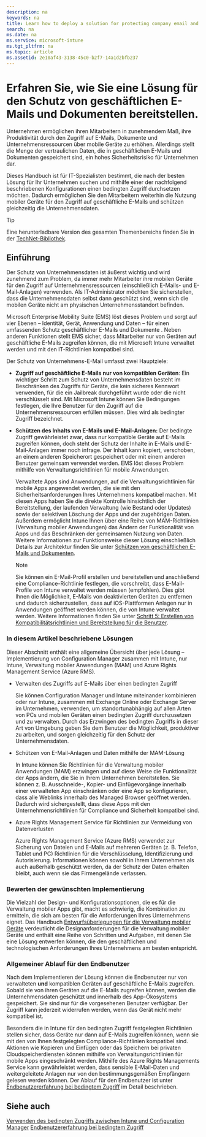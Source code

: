 ```yaml
---
description: na
keywords: na
title: Learn how to deploy a solution for protecting company email and documents
search: na
ms.date: na
ms.service: microsoft-intune
ms.tgt_pltfrm: na
ms.topic: article
ms.assetid: 2e10af43-3138-45c0-b2f7-14a1d2bfb237
---
```

# Erfahren Sie, wie Sie eine L&#246;sung f&#252;r den Schutz von gesch&#228;ftlichen E-Mails und Dokumenten bereitstellen.
Unternehmen ermöglichen ihren Mitarbeitern in zunehmendem Maß, ihre Produktivität durch den Zugriff auf E-Mails, Dokumente und Unternehmensressourcen über mobile Geräte zu erhöhen. Allerdings stellt die Menge der vertraulichen Daten, die in geschäftlichen E-Mails und Dokumenten gespeichert sind, ein hohes Sicherheitsrisiko für Unternehmen dar.

Dieses Handbuch ist für IT-Spezialisten bestimmt, die nach der besten Lösung für Ihr Unternehmen suchen und mithilfe einer der nachfolgend beschriebenen Konfigurationen einen bedingten Zugriff durchsetzen möchten. Dadurch ermöglichen Sie den Mitarbeitern weiterhin die Nutzung mobiler Geräte für den Zugriff auf geschäftliche E-Mails und schützen gleichzeitig die Unternehmensdaten.

> [!TIP]
> Eine herunterladbare Version des gesamten Themenbereichs finden Sie in der [TechNet-Bibliothek](https://gallery.technet.microsoft.com/Deploying-Enterprise-16499404).

## Einführung
Der Schutz von Unternehmensdaten ist äußerst wichtig und wird zunehmend zum Problem, da immer mehr Mitarbeiter ihre mobilen Geräte für den Zugriff auf Unternehmensressourcen (einschließlich E-Mails- und E-Mail-Anlagen) verwenden. Als IT-Administrator möchten Sie sicherstellen, dass die Unternehmensdaten selbst dann geschützt sind, wenn sich die mobilen Geräte nicht am physischen Unternehmensstandort befinden.

Microsoft Enterprise Mobility Suite (EMS) löst dieses Problem und sorgt auf vier Ebenen – Identität, Gerät, Anwendung und Daten – für einen umfassenden Schutz geschäftlicher E-Mails und Dokumente . Neben anderen Funktionen stellt EMS sicher, dass Mitarbeiter nur von Geräten auf geschäftliche E-Mails zugreifen können, die mit Microsoft Intune verwaltet werden und mit den IT-Richtlinien kompatibel sind.

Der Schutz von Unternehmens-E-Mail umfasst zwei Hauptziele:

-   **Zugriff auf geschäftliche E-Mails nur von kompatiblen Geräten**: Ein wichtiger Schritt zum Schutz von Unternehmensdaten besteht im Beschränken des Zugriffs für Geräte, die kein sicheres Kennwort verwenden, für die ein Jailbreak durchgeführt wurde oder die nicht verschlüsselt sind.  Mit Microsoft Intune können Sie Bedingungen festlegen, die Ihre Benutzer für den Zugriff auf die Unternehmensressourcen erfüllen müssen. Dies wird als bedingter Zugriff bezeichnet.

-   **Schützen des Inhalts von E-Mails und E-Mail-Anlagen:** Der bedingte Zugriff gewährleistet zwar, dass nur kompatible Geräte auf E-Mails zugreifen können, doch steht der Schutz der Inhalte in E-Mails und E-Mail-Anlagen immer noch infrage.  Der Inhalt kann kopiert, verschoben, an einem anderen Speicherort gespeichert oder mit einem anderen Benutzer gemeinsam verwendet werden.  EMS löst dieses Problem mithilfe von Verwaltungsrichtlinien für mobile Anwendungen.

    Verwaltete Apps sind Anwendungen, auf die Verwaltungsrichtlinien für mobile Apps angewendet werden, die sie mit den Sicherheitsanforderungen Ihres Unternehmens kompatibel machen. Mit diesen Apps haben Sie die direkte Kontrolle hinsichtlich der Bereitstellung, der laufenden Verwaltung (wie Bestand oder Updates) sowie der selektiven Löschung der Apps und der zugehörigen Daten. Außerdem ermöglicht Intune Ihnen über eine Reihe von MAM-Richtlinien (Verwaltung mobiler Anwendungen) das Ändern der Funktionalität von Apps und das Beschränken der gemeinsamen Nutzung von Daten. Weitere Informationen zur Funktionsweise dieser Lösung einschließlich Details zur Architektur finden Sie unter [Schützen von geschäftlichen E-Mails und Dokumenten](https://technet.microsoft.com/en-us/library/mt574220.aspx).

    > [!NOTE]
    > Sie können ein E-Mail-Profil erstellen und bereitstellen und anschließend eine Compliance-Richtlinie festlegen, die vorschreibt, dass E-Mail-Profile von Intune verwaltet werden müssen (empfohlen). Dies gibt Ihnen die Möglichkeit, E-Mails von deaktivierten Geräten zu entfernen und dadurch sicherzustellen, dass auf iOS-Plattformen Anlagen nur in Anwendungen geöffnet werden können, die von Intune verwaltet werden. Weitere Informationen finden Sie unter [Schritt 5: Erstellen von Kompatibilitätsrichtlinien und Bereitstellung für die Benutzer](../Topic/Use_conditional_access_with_Intune_and_Configuration_Manager.md#Step_5).

### <a name="Step_5"></a>In diesem Artikel beschriebene Lösungen
Dieser Abschnitt enthält eine allgemeine Übersicht über jede Lösung – Implementierung von Configuration Manager zusammen mit Intune, nur Intune, Verwaltung mobiler Anwendungen (MAM) und Azure Rights Management Service (Azure RMS).

-   Verwalten des Zugriffs auf E-Mails über einen bedingten Zugriff

    Sie können Configuration Manager und Intune miteinander kombinieren oder nur Intune, zusammen mit Exchange Online oder Exchange Server im Unternehmen, verwenden, um standortunabhängig auf allen Arten von PCs und mobilen Geräten einen bedingten Zugriff durchzusetzen und zu verwalten. Durch das Erzwingen des bedingten Zugriffs in dieser Art von Umgebung geben Sie dem Benutzer die Möglichkeit, produktiver zu arbeiten, und sorgen gleichzeitig für den Schutz der Unternehmensdaten.

-   Schützen von E-Mail-Anlagen und Daten mithilfe der MAM-Lösung

    In Intune können Sie Richtlinien für die Verwaltung mobiler Anwendungen (MAM) erzwingen und auf diese Weise die Funktionalität der Apps ändern, die Sie in Ihrem Unternehmen bereitstellen. Sie können z. B. Ausschneide-, Kopier- und Einfügevorgänge innerhalb einer verwalteten App einschränken oder eine App so konfigurieren, dass alle Weblinks innerhalb des Managed Browser geöffnet werden. Dadurch wird sichergestellt, dass diese Apps mit den Unternehmensrichtlinien für Compliance und Sicherheit kompatibel sind.

-   Azure Rights Management Service für Richtlinien zur Vermeidung von Datenverlusten

    Azure Rights Management Service (Azure RMS) verwendet zur Sicherung von Dateien und E-Mails auf mehreren Geräten (z. B. Telefon, Tablet und PC) Richtlinien für die Verschlüsselung, Identifizierung und Autorisierung. Informationen können sowohl in Ihrem Unternehmen als auch außerhalb geschützt werden, da der Schutz der Daten erhalten bleibt, auch wenn sie das Firmengelände verlassen.

### Bewerten der gewünschten Implementierung
Die Vielzahl der Design- und Konfigurationsoptionen, die es für die Verwaltung mobiler Apps gibt, macht es schwierig, die Kombination zu ermitteln, die sich am besten für die Anforderungen Ihres Unternehmens eignet. Das Handbuch [Entwurfsüberlegungen für die Verwaltung mobiler Geräte](https://technet.microsoft.com/en-us/library/mt143180.aspx) verdeutlicht die Designanforderungen für die Verwaltung mobiler Geräte und enthält eine Reihe von Schritten und Aufgaben, mit denen Sie eine Lösung entwerfen können, die den geschäftlichen und technologischen Anforderungen Ihres Unternehmens am besten entspricht.

### Allgemeiner Ablauf für den Endbenutzer
Nach dem Implementieren der Lösung können die Endbenutzer nur von verwalteten **und** kompatiblen Geräten auf geschäftliche E-Mails zugreifen. Sobald sie von ihren Geräten auf die E-Mails zugreifen können, werden die Unternehmensdaten geschützt und innerhalb des App-Ökosystems gespeichert. Sie sind nur für die vorgesehenen Benutzer verfügbar. Der Zugriff kann jederzeit widerrufen werden, wenn das Gerät nicht mehr kompatibel ist.

Besonders die in Intune für den bedingten Zugriff festgelegten Richtlinien stellen sicher, dass Geräte nur dann auf E-Mails zugreifen können, wenn sie mit den von Ihnen festgelegten Compliance-Richtlinien kompatibel sind. Aktionen wie Kopieren und Einfügen oder das Speichern bei privaten Cloudspeicherdiensten können mithilfe von Verwaltungsrichtlinien für mobile Apps eingeschränkt werden. Mithilfe des Azure Rights Managements Service kann gewährleistet werden, dass sensible E-Mail-Daten und weitergeleitete Anlagen nur von den bestimmungsgemäßen Empfängern gelesen werden können. Der Ablauf für den Endbenutzer ist unter [Endbenutzererfahrung bei bedingtem Zugriff](../Topic/End-user_experience_of_conditional_access.md) im Detail beschrieben.

## Siehe auch
[Verwenden des bedingten Zugriffs zwischen Intune und Configuration Manager](../Topic/Use_conditional_access_with_Intune_and_Configuration_Manager.md)
[Endbenutzererfahrung bei bedingtem Zugriff](../Topic/End-user_experience_of_conditional_access.md)


